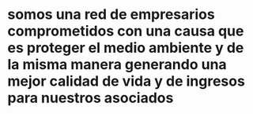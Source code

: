 # somos una red de empresarios comprometidos con una causa que es proteger el medio ambiente y de la misma manera generando una mejor calidad de vida y de ingresos para nuestros asociados
